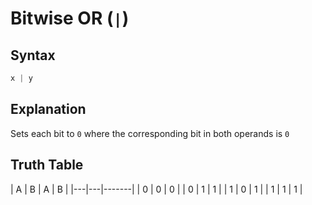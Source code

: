 # Bitwise OR (`|`)

## Syntax
```swift
x | y
```

## Explanation
Sets each bit to `0` where the corresponding bit in both operands is `0`

## Truth Table

| A | B | A | B |
|---|---|-------|
| 0	| 0	|   0   |
| 0 | 1	|   1   |
| 1	| 0	|   1   |
| 1	| 1	|   1   |